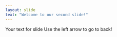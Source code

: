 ```yaml
---
layout: slide 
text: "Welcome to our second slide!" 
---
```

Your text for slide 
Use the left arrow to go to back!
